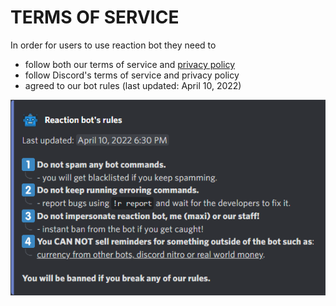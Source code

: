 # TERMS OF SERVICE

In order for users to use reaction bot they need to
- follow both our terms of service and [privacy policy](https://github.com/MaxiEurope/reaction-faq/blob/main/privacy_policy.md)
- follow Discord's terms of service and privacy policy
- agreed to our bot rules (last updated: April 10, 2022)

![reaction bot rules](https://github.com/MaxiEurope/reaction-faq/blob/main/assets/bot_rules.png?raw=true)

